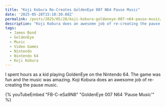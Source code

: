 ```yaml
---
title: "Koji Kobura Re-Creates GoldenEye 007 N64 Pause Music"
date: '2025-05-28T15:10:30.08Z'
permalink: /posts/2025/05/28/koji-kobura-goldeneye-007-n64-pause-music/index.html
description: "Koji Kobura does an awesome job of re-creating the pause music for GoldenEye on the Nintendo 64."
tags:
  - James Bond
  - GoldenEye
  - Music
  - Video Games
  - Nintendo
  - Nintendo 64
  - Koji Kobura
---
```

I spent hours as a kid playing GoldenEye on the Nintendo 64. The game was fun and the music was amazing. Koji Kobura does an awesome job of re-creating the pause music.
<!-- excerpt -->

{% youTubeEmbed "FB-C-eSa9N8" "GoldenEye 007 N64 'Pause Music'" %}
